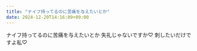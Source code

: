 ```yaml
---
title: "ナイフ持ってるのに苦痛を与えたいとか"
date: 2024-12-20T14:16:09+09:00
---
```

ナイフ持ってるのに苦痛を与えたいとか
失礼じゃないですか♡
刺したいだけですよ私♡
